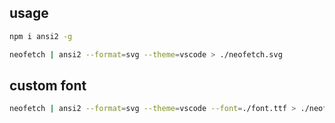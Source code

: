 ## usage

```bash
npm i ansi2 -g

neofetch | ansi2 --format=svg --theme=vscode > ./neofetch.svg
```

## custom font

```bash
neofetch | ansi2 --format=svg --theme=vscode --font=./font.ttf > ./neofetch.svg

```